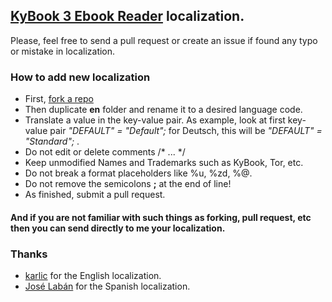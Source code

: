 ## [KyBook 3 Ebook Reader](http://itunes.apple.com/app/id1348198785) localization.

Please, feel free to send a pull request or create an issue if found any typo or mistake in localization.


### How to add new localization

* First, [fork a repo](https://help.github.com/articles/fork-a-repo/)
* Then duplicate **en** folder and rename it to a desired language code.
* Translate a value in the key-value pair. As example, look at first key-value pair *"DEFAULT" = "Default";* for Deutsch, this will be *"DEFAULT" = "Standard";* .
* Do not edit or delete comments /\* ... \*/
* Keep unmodified Names and Trademarks such as KyBook, Tor, etc.
* Do not break a format placeholders like %u, %zd, %@.
* Do not remove the semicolons **;** at the end of line!
* As finished, submit a pull request.

#### And if you are not familiar with such things as forking, pull request, etc then you can send directly to me your localization.

### Thanks
- [karlic](https://github.com/karlic) for the English localization.
- [José Labán](https://github.com/JoseLaban) for the Spanish localization.
